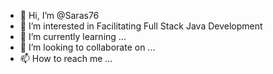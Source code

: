 - 👋 Hi, I’m @Saras76
- 👀 I’m interested in Facilitating Full Stack Java Development
- 🌱 I’m currently learning ...
- 💞️ I’m looking to collaborate on ...
- 📫 How to reach me ...

<!---
Saras76/Saras76 is a ✨ special ✨ repository because its `README.md` (this file) appears on your GitHub profile.
You can click the Preview link to take a look at your changes.
--->
